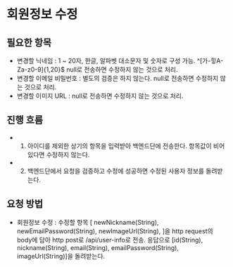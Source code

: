 # 회원정보 수정

## 필요한 항목
- 변경할 닉네임 : 1 ~ 20자, 한글, 알파벳 대소문자 및 숫자로 구성 가능. ^[가-힣A-Za-z0-9]{1,20}$ null로 전송하면 수정하지 않는 것으로 처리.
- 변경할 이메일 비밀번호 : 별도의 검증은 하지 않는다. null로 전송하면 수정하지 않는 것으로 처리.
- 변경할 이미지 URL : null로 전송하면 수정하지 않는 것으로 처리.

## 진행 흐름
- 1. 아이디를 제외한 상기의 항목을 입력받아 백엔드단에 전송한다. 항목값이 비어있다면 수정하지 않는다.
- 2. 백엔드단에서 요청을 검증하고 수정에 성공하면 수정된 사용자 정보를 돌려받는다.

## 요청 방법
- 회원정보 수정 : 수정할 항목 [
    newNickname(String), 
    newEmailPassword(String),
    newImageUrl(String),
]을 http request의 body에 담아 http post로 /api/user-info로 전송. 응답으로 
    [id(String), nickname(String), email(String), emailPassword(String), imageUrl(String)]을 돌려받는다.